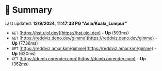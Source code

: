 # 📖 Summary
Last updated: **12/9/2024, 11:47:33 PG "Asia/Kuala_Lumpur"**

- `GET` [https://hst.ujol.dev](https://hst.ujol.dev) - **Up** (593ms)
- `GET` [https://reddviz.deno.dev/gimme](https://reddviz.deno.dev/gimme) - **Up** (7736ms)
- `GET` [https://reddviz.amar.kim/gimme](https://reddviz.amar.kim/gimme) - **Up** (620ms)
- `GET` [https://dumb.onrender.com](https://dumb.onrender.com) - **Up** (362ms)
